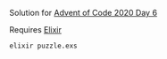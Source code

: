 Solution for [Advent of Code 2020 Day 6](https://adventofcode.com/2020/day/6)

Requires [Elixir](https://elixir-lang.org/install.html)

```
elixir puzzle.exs
```